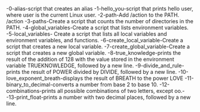 -0-alias-script that creates an alias
-1-hello_you-script that prints hello user, where user is the current Linux user.
-2-path-Add /action to the PATH. /action
-3-paths-Create a script that counts the number of directories in the PATH.
-4-global_variables-Create a script that lists environment variables.
-5-local_variables- Create a script that lists all local variables and environment variables, and functions.
-6-create_local_variable-Create a script that creates a new local variable.
-7-create_global_variable-Create a script that creates a new global variable.
-8-true_knowledge-prints the result of the addition of 128 with the value stored in the environment variable TRUEKNOWLEDGE, followed by a new line.
-9-divide_and_rule-prints the result of POWER divided by DIVIDE, followed by a new line.
-10-love_exponent_breath-displays the result of BREATH to the power LOVE
-11-binary_to_decimal-converts a number from base 2 to base 10.
-12-combinations-prints all possible combinations of two letters, except oo.-
-13-print_float-prints a number with two decimal places, followed by a new line.
